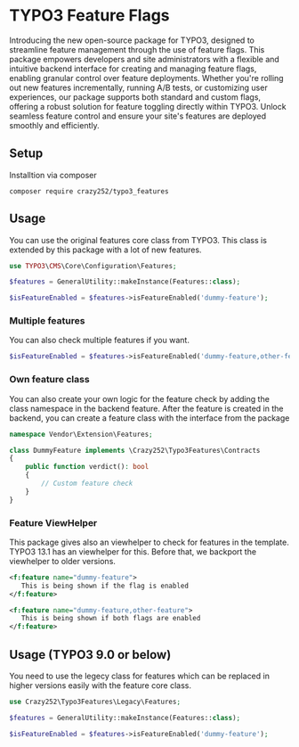# TYPO3 Feature Flags

Introducing the new open-source package for TYPO3, designed to streamline feature management through the use of feature flags. This package empowers developers and site administrators with a flexible and intuitive backend interface for creating and managing feature flags, enabling granular control over feature deployments. Whether you're rolling out new features incrementally, running A/B tests, or customizing user experiences, our package supports both standard and custom flags, offering a robust solution for feature toggling directly within TYPO3. Unlock seamless feature control and ensure your site's features are deployed smoothly and efficiently.

## Setup

Installtion via composer

```shell
composer require crazy252/typo3_features
```

## Usage

You can use the original features core class from TYPO3. This class is extended by this package with a lot of new features.

```php
use TYPO3\CMS\Core\Configuration\Features;

$features = GeneralUtility::makeInstance(Features::class);

$isFeatureEnabled = $features->isFeatureEnabled('dummy-feature');
```

### Multiple features

You can also check multiple features if you want.

```php
$isFeatureEnabled = $features->isFeatureEnabled('dummy-feature,other-feature');
```

### Own feature class

You can also create your own logic for the feature check by adding the class namespace in the backend feature. After the feature is created in the backend, you can create a feature class with the interface from the package

```php
namespace Vendor\Extension\Features;

class DummyFeature implements \Crazy252\Typo3Features\Contracts
{
    public function verdict(): bool
    {
        // Custom feature check
    }
}
```

### Feature ViewHelper

This package gives also an viewhelper to check for features in the template. TYPO3 13.1 has an viewhelper for this. Before that, we backport the viewhelper to older versions.

```xml
<f:feature name="dummy-feature">
   This is being shown if the flag is enabled
</f:feature>

<f:feature name="dummy-feature,other-feature">
   This is being shown if both flags are enabled
</f:feature>
```

## Usage (TYPO3 9.0 or below)

You need to use the legecy class for features which can be replaced in higher versions easily with the feature core class.

```php
use Crazy252\Typo3Features\Legacy\Features;

$features = GeneralUtility::makeInstance(Features::class);

$isFeatureEnabled = $features->isFeatureEnabled('dummy-feature');
```


